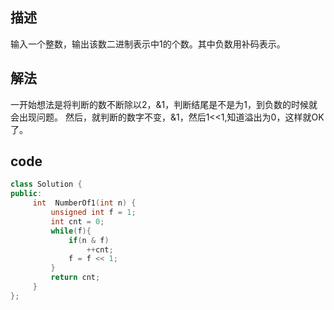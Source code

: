 ##  描述

输入一个整数，输出该数二进制表示中1的个数。其中负数用补码表示。

## 解法

一开始想法是将判断的数不断除以2，&1，判断结尾是不是为1，到负数的时候就会出现问题。
然后，就判断的数字不变，&1，然后1<<1,知道溢出为0，这样就OK了。

## code

```cpp
class Solution {
public:
     int  NumberOf1(int n) {
         unsigned int f = 1;
         int cnt = 0;
         while(f){
             if(n & f)
                 ++cnt;
             f = f << 1;
         }
         return cnt;
     }
};
```
